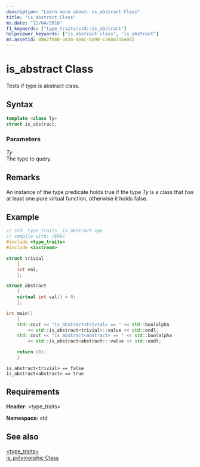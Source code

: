 ```yaml
---
description: "Learn more about: is_abstract Class"
title: "is_abstract Class"
ms.date: "11/04/2016"
f1_keywords: ["type_traits/std::is_abstract"]
helpviewer_keywords: ["is_abstract class", "is_abstract"]
ms.assetid: 8867f660-3434-404c-ba90-c26607a5e0d2
---
```

# is_abstract Class

Tests if type is abstract class.

## Syntax

```cpp
template <class Ty>
struct is_abstract;
```

### Parameters

*Ty*\
The type to query.

## Remarks

An instance of the type predicate holds true if the type *Ty* is a class that has at least one pure virtual function, otherwise it holds false.

## Example

```cpp
// std__type_traits__is_abstract.cpp
// compile with: /EHsc
#include <type_traits>
#include <iostream>

struct trivial
    {
    int val;
    };

struct abstract
    {
    virtual int val() = 0;
    };

int main()
    {
    std::cout << "is_abstract<trivial> == " << std::boolalpha
        << std::is_abstract<trivial>::value << std::endl;
    std::cout << "is_abstract<abstract> == " << std::boolalpha
        << std::is_abstract<abstract>::value << std::endl;

    return (0);
    }
```

```Output
is_abstract<trivial> == false
is_abstract<abstract> == true
```

## Requirements

**Header:** \<type_traits>

**Namespace:** std

## See also

[<type_traits>](../standard-library/type-traits.md)\
[is_polymorphic Class](../standard-library/is-polymorphic-class.md)
